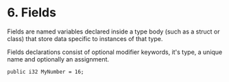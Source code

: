# 6. Fields
Fields are named variables declared inside a type body (such as a struct or class) that store data specific to instances of that type.

Fields declarations consist of optional modifier keywords, it's type, a unique name and optionally an assignment.
```tweety
public i32 MyNumber = 16;
```